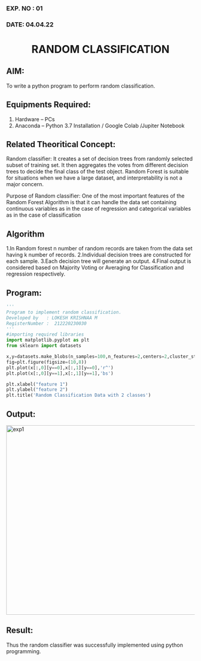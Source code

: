 ### EXP. NO : 01
### DATE: 04.04.22
# <p align="center">RANDOM CLASSIFICATION</p>
## AIM:
To write a python program to perform random classification.

## Equipments Required:
1. Hardware – PCs
2. Anaconda – Python 3.7 Installation / Google Colab /Jupiter Notebook

## Related Theoritical Concept:
Random classifier: It creates a set of decision trees from randomly selected subset of training set. It then aggregates the votes from different decision trees to decide the final class of the test object. Random Forest is suitable for situations when we have a large dataset, and interpretability is not a major concern.

Purpose of Random classifier: One of the most important features of the Random Forest Algorithm is that it can handle the data set containing continuous variables as in the case of regression and categorical variables as in the case of classification

## Algorithm
1.In Random forest n number of random records are taken from the data set having k number of records.
2.Individual decision trees are constructed for each sample.
3.Each decision tree will generate an output.
4.Final output is considered based on Majority Voting or Averaging for Classification and regression respectively.


## Program:
```python
'''
Program to implement random classification.
Developed by   : LOKESH KRISHNAA M 
RegisterNumber :  212220230030
'''
#importing required libraries 
import matplotlib.pyplot as plt
from sklearn import datasets

x,y=datasets.make_blobs(n_samples=100,n_features=2,centers=2,cluster_std=1.05,random_state=2)
fig=plt.figure(figsize=(10,8))
plt.plot(x[:,0][y==0],x[:,1][y==0],'r^')
plt.plot(x[:,0][y==1],x[:,1][y==1],'bs')

plt.xlabel("feature 1")
plt.ylabel("feature 2")
plt.title('Random Classification Data with 2 classes')
```

## Output:

<img width="505" alt="exp1" src="https://user-images.githubusercontent.com/75234646/165083014-b41c2112-e220-44cb-a548-e9d6ff9e1d04.png">

## Result:
Thus the random classifier was successfully implemented using python programming.
